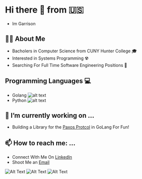 # Hi there 👋 from 🇺🇸
- Im Garrison

## 👨‍💻 About Me 
  - Bacholers in Computer Science from CUNY Hunter College 🎓
  - Interested in Systems Programming ☢️  
  - Searching For Full Time Software Engineering Positions 🔭 
## Programming Languages 💻 
- Golang ![alt text](https://github.com/egonelbre/gophers/blob/master/icon/icons.svg)
- Python ![alt text](https://icons.iconarchive.com/icons/cornmanthe3rd/plex/128/Other-python-icon.png)
 
## 🚀 I’m currently working on ...
  - Building a Library for the [Paxos Protcol](https://en.wikipedia.org/wiki/Paxos_(computer_science)) in GoLang For Fun!
 
## 📫 How to reach me: ...
  - Connect With Me On [LinkedIn](https://www.linkedin.com/in/gtshepard/) 
  - Shoot Me an [Email](shepard.garrison.t@gmail.com)

![Alt Text](https://marcofranssen.nl/images/951957866431d77793480aba8bb624da2f6b3fb2.gif)
![Alt Text](https://media.giphy.com/media/KAq5w47R9rmTuvWOWa/giphy.gif)
![Alt Text](https://dcwmedia.com/wp-content/uploads/2017/02/Hunter-College-CUNY-300x83.jpg)
